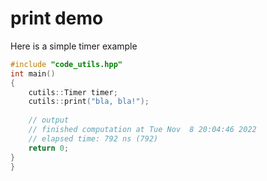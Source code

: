 # print demo 

Here is a simple timer example

```c++
#include "code_utils.hpp"
int main()
{
    cutils::Timer timer;
    cutils::print("bla, bla!");
    
    // output
    // finished computation at Tue Nov  8 20:04:46 2022
    // elapsed time: 792 ns (792)
    return 0;
}
}
```